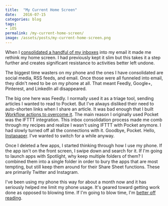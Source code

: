 ```yaml
---
title:  "My Current Home Screen"
date:   2016-07-15
categories: blog
tags:
- iOS
permalink: /my-current-home-screen/
image: /assets/posts/my-current-home-screen.png
---
```

When I [consolidated a handful of my inboxes](http://joebuhlig.com/the-overwhelm-inbox/) into my email it made me rethink my home screen. I had previously kept it slim but this takes it a step further and creates significant resistance to activities better left undone.
<!--more-->

The biggest time wasters on my phone and the ones I have consolidated are social media, RSS feeds, and email. Once those were all funneled into email, they didn't need to be on my phone at all. That meant Feedly, Google+, Pinterest, and LinkedIn all disappeared.

The big one here was Feedly. I normally used it as a triage tool, sending articles I wanted to read to Pocket. But I've always disliked their need to auto-shorten links when I share an article. It was bad enough that I built [Workflow actions to overcome it](http://joebuhlig.com/workflow-to-share-articles-with-twitter-handle/). The main reason I originally used Pocket was the IFTTT integration. This inbox consolidation process made me comb through my recipes and realize I wasn't using IFTTT with Pocket anymore. I had slowly turned off all the connections with it. Goodbye, Pocket. Hello, [Instapaper](https://www.instapaper.com). I've wanted to switch for a while anyway.

Once I deleted a few apps, I started thinking through how I use my phone. If the app isn't on the front screen, I swipe down and search for it. If I'm going to launch apps with Spotlight, why keep multiple folders of them? I combined them into a single folder in order to bury the apps that are most tempting, but still keep them around for their Share Sheet functions. These are primarily Twitter and Instagram.

I've been using my phone this way for about a month now and it has seriously helped me limit my phone usage. It's geared toward getting work done as opposed to blowing time. If I'm going to blow time, I'm [better off reading](http://bookworm.fm).